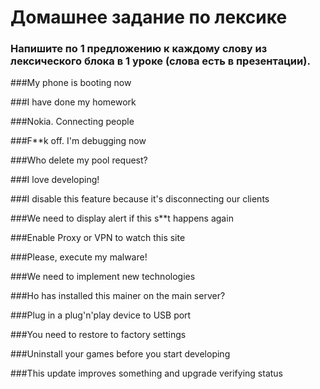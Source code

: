 # Домашнее задание по лексике

### Напишите по 1 предложению к каждому слову из лексического блока в 1 уроке (слова есть в презентации).

###My phone is booting now

###I have done my homework

###Nokia. Connecting people

###F**k off. I'm debugging now

###Who delete my pool request?

###I love developing!

###I disable this feature because it's disconnecting our clients

###We need to display alert if this s**t happens again

###Enable Proxy or VPN to watch this site

###Please, execute my malware!

###We need to implement new technologies

###Ho has installed this mainer on the main server?

###Plug in a plug'n'play device to USB port

###You need to restore to factory settings

###Uninstall your games before you start developing

###This update improves something and upgrade verifying status
